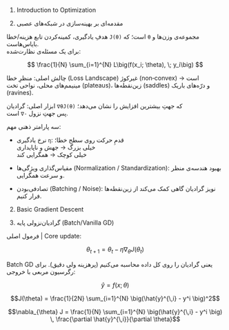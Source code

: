 1) Introduction to Optimization

1) مقدمه‌ای بر بهینه‌سازی در شبکه‌های عصبی 

هدفِ یادگیری، کمینه‌کردن تابع هزینه/خطا `J(θ)` است؛ که `θ` مجموعه‌ی وزن‌ها و بایاس‌هاست.  
برای یک مسئله‌ی نظارت‌شده:

$$
\frac{1}{N} \sum_{i=1}^{N} L\big(f(x_i; \theta), \; y_i\big)
$$

چالش اصلی: منظرِ خطا (Loss Landscape) غیرکوژ (non‑convex) است → مینیمم‌های محلی، نواحی تخت (plateaus)، زین‌نقطه‌ها (saddles) و درّه‌های باریک (ravines).

ابزار اصلی: گرادیان `∇θJ(θ)` که جهتِ بیشترین افزایش را نشان می‌دهد؛  
پس جهتِ نزول `-∇` است.  

سه پارامتر ذهنی مهم:

- نرخ یادگیری `η`: قدمِ حرکت روی سطح خطا؛  
 خیلی بزرگ → جهش و ناپایداری  
  خیلی کوچک → همگرایی کند  

- مقیاس‌گذاری ویژگی‌ها (Normalization / Standardization): بهبود هندسه‌ی منظر و سرعت همگرایی.  

- تصادفی‌بودن (Batching / Noise): نویز گرادیان گاهی کمک می‌کند از زین‌نقطه‌ها فرار کنیم.


2) Basic Gradient Descent

2) گرادیان‌نزولی پایه (Batch/Vanilla GD)


فرمول اصلی | Core update:




$$\theta_{t+1} = \theta_t - \eta \nabla_{\theta} J(\theta_t)$$



Batch GD یعنی گرادیان را روی کل داده محاسبه می‌کنیم (پرهزینه ولی دقیق). برای رگرسیون مربعی با خروجی:

$$\hat{y} = f(x; \theta)$$

$$J(\theta) = \frac{1}{2N} \sum_{i=1}^{N} \big(\hat{y}^{\,i} - y^i \big)^2$$

$$\nabla_{\theta} J = \frac{1}{N} \sum_{i=1}^{N} \big(\hat{y}^{\,i} - y^i \big) \, \frac{\partial \hat{y}^{\,i}}{\partial \theta}$$

